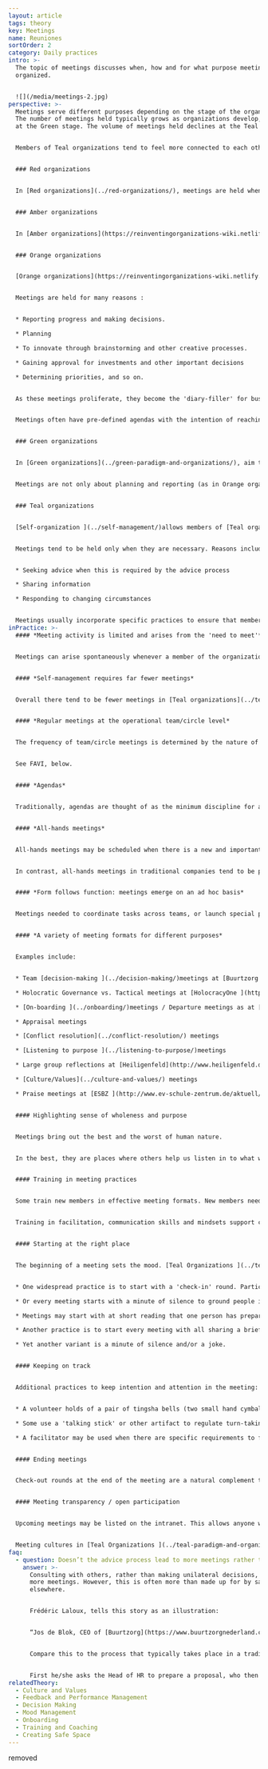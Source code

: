 ```yaml
---
layout: article
tags: theory
key: Meetings
name: Reuniones
sortOrder: 2
category: Daily practices
intro: >-
  The topic of meetings discusses when, how and for what purpose meetings are
  organized.


  ![](/media/meetings-2.jpg)
perspective: >-
  Meetings serve different purposes depending on the stage of the organization.
  The number of meetings held typically grows as organizations develop, peaking
  at the Green stage. The volume of meetings held declines at the Teal stage.


  Members of Teal organizations tend to feel more connected to each other and the work, and need fewer meetings to plan or resolve issues.


  ### Red organizations


  In [Red organizations](../red-organizations/), meetings are held when the Chief or Boss feels they are necessary. They might be held to make announcements, pass judgements or to conduct ceremonies. Sometimes they are held, to seek counsel or gather information.


  ### Amber organizations


  In [Amber organizations](https://reinventingorganizations-wiki.netlify.app/theory/amber-paradigm-and-organizations/), meetings are an important method of hierarchical control. They are used to gather, distill, and pass information up and down the organization. The highest-ranking person is in charge. It is incumbent on the others to be prepared to report information or provide answers as required.  


  ### Orange organizations


  [Orange organizations](https://reinventingorganizations-wiki.netlify.app/theory/orange-paradigm-and-organizations/) manage performance carefully to ensure that targets and goals are achieved. This requires regular (weekly/monthly/quarterly/annual) meetings at most levels in the organization.


  Meetings are held for many reasons :


  * Reporting progress and making decisions. 

  * Planning

  * To innovate through brainstorming and other creative processes.

  * Gaining approval for investments and other important decisions

  * Determining priorities, and so on.


  As these meetings proliferate, they become the 'diary-filler' for busy senior executives. Until relatively recently, this often meant significant travel for some of those employed by international organizations.


  Meetings often have pre-defined agendas with the intention of reaching clear outcomes. Rational discussion and logical arguments are valued. However, personal agendas are never far from the surface and have the potential to undermine organizational goals.


  ### Green organizations


  In [Green organizations](../green-paradigm-and-organizations/), aim to serve multiple stakeholders with equality, respect and inclusion. This requires meeting with them. Consensus is valued, but may be gruelling to achieve.


  Meetings are not only about planning and reporting (as in Orange organizations), but are also about sustaining a sense of ownership, inclusion and empowerment: in other words, creating a values-based culture.  As a result, meeting practices tend to be more attentive to the underlying processes within the group.


  ### Teal organizations


  [Self-organization ](../self-management/)allows members of [Teal organizations](../teal-paradigm-and-organizations/) to take responsibility for making decisions without the need for approval or consensus. As a result there are usually far fewer meetings required.


  Meetings tend to be held only when they are necessary. Reasons include:


  * Seeking advice when this is required by the advice process

  * Sharing information

  * Responding to changing circumstances


  Meetings usually incorporate specific practices to ensure that members engage with each other and the purpose of the meeting in a respectful and productive way. New joiners are typically trained in these processes so they can participate fully.
inPractice: >-
  #### *Meeting activity is limited and arises from the 'need to meet'*


  Meetings can arise spontaneously whenever a member of the organization senses a need, and takes the initiative.  Meeting structures and facilitation support this [self-organizing ](../self-management/)spirit. The increased transparency in Teal organizations reduces the number and length of some meetings. When meetings are held, care is taken to use specific practices that foster a sense of [wholeness](../wholeness/).


  #### *Self-management requires far fewer meetings*


  Overall there tend to be fewer meetings in [Teal organizations](../teal-paradigm-and-organizations/). In a traditional pyramid structure, meetings are needed to gather, package, filter and transmit information as it flows up and down the chain of command.  In self-managing structures, the need for many of these meetings falls away. Whereas in [Green organizations](../green-paradigm-and-organizations/) meetings may be a way of building ‘bottom up’ involvement, this is already 'built in' to a self-managing structure.


  #### *Regular meetings at the operational team/circle level*


  The frequency of team/circle meetings is determined by the nature of the work.


  See FAVI, below. 


  #### *Agendas*


  Traditionally, agendas are thought of as the minimum discipline for a productive meeting. But not necessarily in a Teal workplace. Many of their scheduled meetings have no pre-determined agenda. Rather, one is determined at the beginning, and is based on the topics that hold energy for the participants, at that time. This ensures meetings stay energized, purposeful, and engaging.  The interest is a real and present interest; it's not manufactured via a ritualistic approach.   


  #### *All-hands meetings*


  All-hands meetings may be scheduled when there is a new and important information to share: quarterly results, the annual values survey, a strategic inflection point, and so forth. The information is not simply 'presented' top-down – it is discussed and debated. Questions can take the meeting in any direction; frustrations can be vented; accomplishments spontaneously celebrated. More is at play than simply information exchange. Trust in the organization, and its values, is being tested and reaffirmed. Will the senior people be candid, humble, and vulnerable? Will they face the difficult questions? Will they involve the whole group?


  In contrast, all-hands meetings in traditional companies tend to be presentation-driven--or otherwise avoided because of their unpredictability, and risk. 


  #### *Form follows function: meetings emerge on an ad hoc basis*


  Meetings needed to coordinate tasks across teams, or launch special projects, arise spontaneously. It’s an organic way of organizing. 


  #### *A variety of meeting formats for different purposes*


  Examples include:


  * Team [decision-making ](../decision-making/)meetings at [Buurtzorg ](http://www.buurtzorgnederland.com/)

  * Holocratic Governance vs. Tactical meetings at [HolocracyOne ](http://www.holacracy.org/)

  * [On-boarding ](../onboarding/)meetings / Departure meetings as at [CC&R ](http://www.couragerenewal.org/)

  * Appraisal meetings

  * [Conflict resolution](../conflict-resolution/) meetings

  * [Listening to purpose ](../listening-to-purpose/)meetings

  * Large group reflections at [Heiligenfeld](http://www.heiligenfeld.de/)

  * [Culture/Values](../culture-and-values/) meetings

  * Praise meetings at [ESBZ ](http://www.ev-schule-zentrum.de/aktuell/)


  #### Highlighting sense of wholeness and purpose


  Meetings bring out the best and the worst of human nature.


  In the best, they are places where others help us listen in to what we really care about. But meetings can also be playfields for egos. To feel safe, some seek to dominate proceedings. Others withdraw. In self-managingorganizations the absence of a boss takes some of these fears out of the room. But in a group of peers egos can dominate just as well. A variety of approaches support productive interactions consistent with [wholeness ](/wholeness/)and [purpose](../listening-to-purpose/).


  #### Training in meeting practices


  Some train new members in effective meeting formats. New members need to be comfortable to participate in decision-making procedures.


  Training in facilitation, communication skills and mindsets support collegiality, trust building, and the resolution of tensions.


  #### Starting at the right place


  The beginning of a meeting sets the mood. [Teal Organizations ](../teal-paradigm-and-organizations/)may use the following practices:


  * One widespread practice is to start with a 'check-in' round. Participants share how they feel in the moment, as they enter. The helps all to listen within, to their bodies and sensations, and to build awareness. Naming an emotion is often all it takes to deal with it.  Thus, this practice helps participants let go of distractions while supporting everyone to be present for the current meeting. 

  * Or every meeting starts with a minute of silence to ground people in the moment. 

  * Meetings may start with at short reading that one person has prepared. After a few moments of silence, participants share the thoughts this has sparked.  

  * Another practice is to start every meeting with all sharing a brief story of someone they had recently thanked. This highlights possibility, gratitude, celebration, and trust.  

  * Yet another variant is a minute of silence and/or a joke.


  #### Keeping on track


  Additional practices to keep intention and attention in the meeting:


  * A volunteer holds of a pair of tingsha bells (two small hand cymbals that can make a crystal-like sound). If the holder feels ground rules are not being respected, she can make the cymbals sing. No one may speak until the cymbal sound has died out. During the silence, all can reflect on the question: "Am I in the service to the topic we are discussing?”  

  * Some use a 'talking stick' or other artifact to regulate turn-taking, slow down the speed of conversation, and increase the quality of listening. 

  * A facilitator may be used when there are specific requirements to fulfil. This may be an external facilitator in some circumstances.  


  #### Ending meetings


  Check-out rounds at the end of the meeting are a natural complement to the initial check-in round. They leave everyone with a sense of the impact of the meeting. A moment of silence is another way to reflect and conclude.  


  #### Meeting transparency / open participation


  Upcoming meetings may be listed on the intranet. This allows anyone who wants to share concerns or ideas to attend.  This transparency may extend to outsiders via streaming on the internet. Some claim this transparency results in closer relations with their external partners.


  Meeting cultures in [Teal Organizations ](../teal-paradigm-and-organizations/)have adopted some of the ‘alternative meeting formats’ like Open Space, Art of Hosting, World Café etc.
faq:
  - question: Doesn’t the advice process lead to more meetings rather than less?
    answer: >-
      Consulting with others, rather than making unilateral decisions, may mean
      more meetings. However, this is often more than made up for by savings
      elsewhere.


      Frédéric Laloux, tells this story as an illustration:


      “Jos de Blok, CEO of [Buurtzorg](https://www.buurtzorgnederland.com/), often applies the advice process by posting a blog note to the Buurtzorg web in the evening, proposing suggestions for new initiatives and decisions and asking for advice from all the members of the organization. 24 hours later, 50-80% of the employees will have read and perhaps commented. Maybe the overwhelming response is "yes, this is fine", in which case the decision can just be effectuated at this point. Alternatively, he will have received feedback on how he might be overlooking important negative consequences, or how this issue may be more complicated than he is aware off. In this case, he might revise his proposal accordingly and repost it, or sense the need to gather a voluntary group to deal with it. In any case this provides a swift [decision making process](../decision-making/) with very few meetings."


      Compare this to the process that typically takes place in a traditional 9000 employee hierarchy. Say the CEO wants to change overtime conditions:


      First he/she asks the Head of HR to prepare a proposal, who then asks someone more junior to do 'the staff work'. The junior drafts a proposal, maybe shows to a colleague and revises accordingly. Then the Head of HR goes over the draft, and suggests further refinements, before booking a meeting with the CEO who can make further changes. Then it goes to the executive committee...and so on...They want more revisions, and it goes down the line again, and back up again... It may now become political, bringing another layer of complications. If it is now approved, someone in internal communication works on it, and shows the CEO, again. Finally, it is cascaded to the managers who prepare presentations to make a team meetings. The total number meetings that may go into such a decision is huge.
relatedTheory:
  - Culture and Values
  - Feedback and Performance Management
  - Decision Making
  - Mood Management
  - Onboarding
  - Training and Coaching
  - Creating Safe Space
---
```

removed
